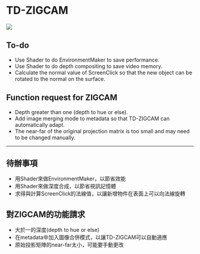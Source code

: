 # TD-ZIGCAM
![](img/GIF.gif)

## To-do

- Use Shader to do EnvironmentMaker to save performance.
- Use Shader to do depth compositing to save video memory.
- Calculate the normal value of ScreenClick so that the new object can be rotated to the normal on the surface.

## Function request for ZIGCAM
- Depth greater than one (depth to hue or else).
- Add image merging mode to metadata so that TD-ZIGCAM can automatically adapt.
- The near-far of the original projection matrix is ​​too small and may need to be changed manually.

---
## 待辦事項
- 用Shader來做EnvironmentMaker，以節省效能
- 用Shader來做深度合成，以節省視訊記憶體
- 求得與計算ScreenClick的法線值，以讓新增物件在表面上可以向法線旋轉

## 對ZIGCAM的功能請求

- 大於一的深度(depth to hue or else)
- 在metadata中加入圖像合併模式，以讓TD-ZIGCAM可以自動適應
- 原始投影矩陣的near-far太小，可能要手動更改


